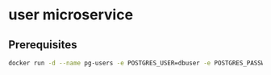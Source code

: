 # user microservice

## Prerequisites

```bash
docker run -d --name pg-users -e POSTGRES_USER=dbuser -e POSTGRES_PASSWORD=postgres -e POSTGRES_DB=users -p 5432:5432 postgres:13
```
